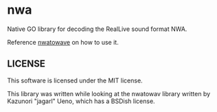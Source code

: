 nwa
===
Native GO library for decoding the RealLive sound format NWA.

Reference [nwatowave](https://github.com/hasenbanck/nwatowav) on how to use it.

## LICENSE
This software is licensed under the MIT license.

This library was written while looking at the nwatowav library written
by Kazunori "jagarl" Ueno, which has a BSDish license.

